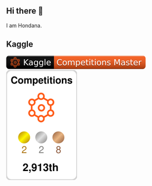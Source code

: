 ## Hi there 👋
I am Hondana.

## Kaggle
![](./kaggle-badges/CompetitionsRank/plastic-black.svg)
![](./kaggle-plates/Competitions/white.svg)

<!--
**tanadaaa/tanadaaa** is a ✨ _special_ ✨ repository because its `README.md` (this file) appears on your GitHub profile.

Here are some ideas to get you started:

- 🔭 I’m currently working on ...
- 🌱 I’m currently learning ...
- 👯 I’m looking to collaborate on ...
- 🤔 I’m looking for help with ...
- 💬 Ask me about ...
- 📫 How to reach me: ...
- 😄 Pronouns: ...
- ⚡ Fun fact: ...
-->
